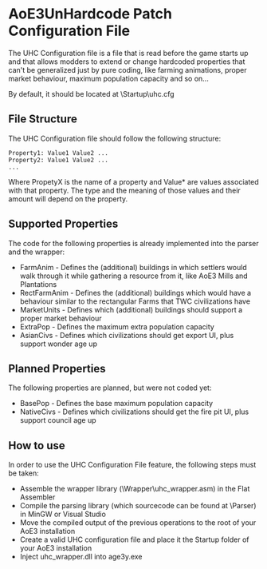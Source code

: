 # AoE3UnHardcode Patch Configuration File

The UHC Configuration file is a file that is read before the game starts up and that allows modders to extend or change hardcoded properties that can't be generalized just by pure coding, like farming animations, proper market behaviour, maximum population capacity and so on...

By default, it should be located at <AoE3 Path>\Startup\uhc.cfg


File Structure
--------------

The UHC Configuration file should follow the following structure:

    Property1: Value1 Value2 ...
    Property2: Value1 Value2 ...
    ...
    
Where PropetyX is the name of a property and Value* are values associated with that property. The type and the meaning of those values and their amount will depend on the property.


Supported Properties
--------------------

The code for the following properties is already implemented into the parser and the wrapper:
* FarmAnim - Defines the (additional) buildings in which settlers would walk through it while gathering a resource from it, like AoE3 Mills and Plantations
* RectFarmAnim - Defines the (additional) buildings which would have a behaviour similar to the rectangular Farms that TWC civilizations have
* MarketUnits - Defines which (additional) buildings should support a proper market behaviour
* ExtraPop - Defines the maximum extra population capacity
* AsianCivs - Defines which civilizations should get export UI, plus support wonder age up


Planned Properties
------------------

The following properties are planned, but were not coded yet:

* BasePop - Defines the base maximum population capacity
* NativeCivs - Defines which civilizations should get the fire pit UI, plus support council age up


How to use
----------

In order to use the UHC Configuration File feature, the following steps must be taken:
* Assemble the wrapper library (\Wrapper\uhc_wrapper.asm) in the Flat Assembler
* Compile the parsing library (which sourcecode can be found at \Parser) in MinGW or Visual Studio
* Move the compiled output of the previous operations to the root of your AoE3 installation
* Create a valid UHC configuration file and place it the Startup folder of your AoE3 installation
* Inject uhc_wrapper.dll into age3y.exe

